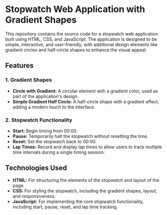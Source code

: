 # Stopwatch Web Application with Gradient Shapes

This repository contains the source code for a stopwatch web application built using HTML, CSS, and JavaScript. The application is designed to be simple, interactive, and user-friendly, with additional design elements like gradient circles and half-circle shapes to enhance the visual appeal.

## Features

### 1. Gradient Shapes
- **Circle with Gradient:** A circular element with a gradient color, used as part of the application's design.
- **Simple Gradient Half Circle:** A half-circle shape with a gradient effect, adding a modern touch to the interface.

### 2. Stopwatch Functionality
- **Start:** Begin timing from 00:00.
- **Pause:** Temporarily halt the stopwatch without resetting the time.
- **Reset:** Set the stopwatch back to 00:00.
- **Lap Times:** Record and display lap times to allow users to track multiple time intervals during a single timing session.

## Technologies Used

- **HTML:** For structuring the elements of the stopwatch and layout of the page.
- **CSS:** For styling the stopwatch, including the gradient shapes, layout, and responsiveness.
- **JavaScript:** For implementing the core stopwatch functionality, including start, pause, reset, and lap time tracking.

